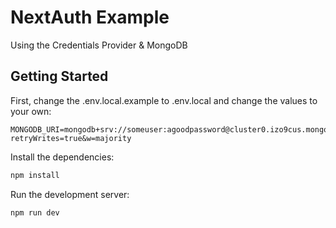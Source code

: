 # NextAuth Example

Using the Credentials Provider & MongoDB

## Getting Started

First, change the .env.local.example to .env.local and change the values to your own:

```env
MONGODB_URI=mongodb+srv://someuser:agoodpassword@cluster0.izo9cus.mongodb.net/dbname?retryWrites=true&w=majority
```

Install the dependencies:

```bash
npm install
```

Run the development server:

```bash
npm run dev
```

